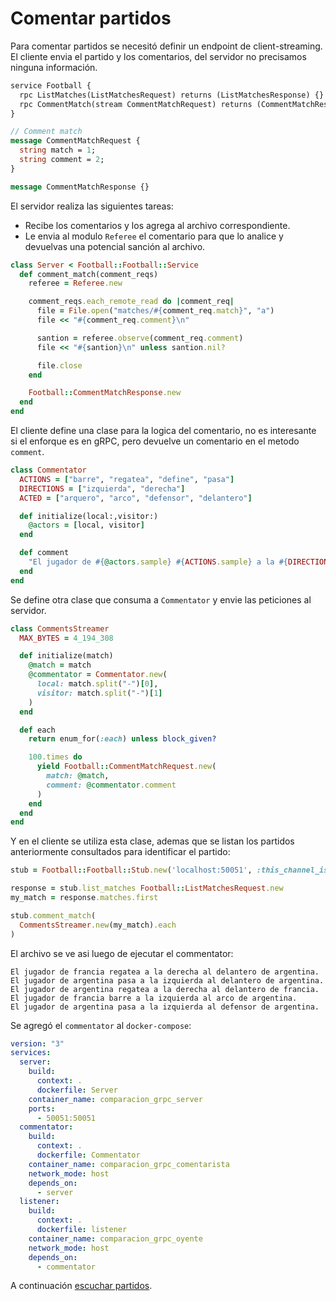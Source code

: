 
# Comentar partidos

Para comentar partidos se necesitó definir un endpoint de client-streaming. El cliente envia el partido y los comentarios, del servidor no precisamos ninguna información.

```proto
service Football {
  rpc ListMatches(ListMatchesRequest) returns (ListMatchesResponse) {}
  rpc CommentMatch(stream CommentMatchRequest) returns (CommentMatchResponse) {}
}

// Comment match
message CommentMatchRequest {
  string match = 1;
  string comment = 2;
}

message CommentMatchResponse {}
```

El servidor realiza las siguientes tareas:
* Recibe los comentarios y los agrega al archivo correspondiente.
* Le envia al modulo `Referee` el comentario para que lo analice y devuelvas una potencial sanción al archivo.

```ruby
class Server < Football::Football::Service
  def comment_match(comment_reqs)
    referee = Referee.new

    comment_reqs.each_remote_read do |comment_req|
      file = File.open("matches/#{comment_req.match}", "a")
      file << "#{comment_req.comment}\n"

      santion = referee.observe(comment_req.comment)
      file << "#{santion}\n" unless santion.nil?

      file.close
    end

    Football::CommentMatchResponse.new
  end
end
```

El cliente define una clase para la logica del comentario, no es interesante si el enforque es en gRPC, pero devuelve un comentario en el metodo `comment`.
```ruby
class Commentator
  ACTIONS = ["barre", "regatea", "define", "pasa"]
  DIRECTIONS = ["izquierda", "derecha"]
  ACTED = ["arquero", "arco", "defensor", "delantero"]

  def initialize(local:,visitor:)
    @actors = [local, visitor]
  end

  def comment
    "El jugador de #{@actors.sample} #{ACTIONS.sample} a la #{DIRECTIONS.sample} al #{ACTED.sample} de #{@actors.sample}."
  end
end
```

Se define otra clase que consuma a `Commentator` y envie las peticiones al servidor.
```ruby
class CommentsStreamer
  MAX_BYTES = 4_194_308

  def initialize(match)
    @match = match
    @commentator = Commentator.new(
      local: match.split("-")[0],
      visitor: match.split("-")[1]
    )
  end

  def each
    return enum_for(:each) unless block_given?

    100.times do
      yield Football::CommentMatchRequest.new(
        match: @match,
        comment: @commentator.comment
      )
    end
  end
end
```

Y en el cliente se utiliza esta clase, ademas que se listan los partidos anteriormente consultados para identificar el partido:
```ruby
stub = Football::Football::Stub.new('localhost:50051', :this_channel_is_insecure)

response = stub.list_matches Football::ListMatchesRequest.new
my_match = response.matches.first

stub.comment_match(
  CommentsStreamer.new(my_match).each
)
```

El archivo se ve asi luego de ejecutar el commentator:
```
El jugador de francia regatea a la derecha al delantero de argentina.
El jugador de argentina pasa a la izquierda al delantero de argentina.
El jugador de argentina regatea a la derecha al delantero de francia.
El jugador de francia barre a la izquierda al arco de argentina.
El jugador de argentina pasa a la izquierda al defensor de argentina.
```

Se agregó el `commentator` al `docker-compose`:
```yml
version: "3"
services:
  server:
    build:
      context: .
      dockerfile: Server
    container_name: comparacion_grpc_server
    ports:
      - 50051:50051
  commentator:
    build:
      context: .
      dockerfile: Commentator
    container_name: comparacion_grpc_comentarista
    network_mode: host
    depends_on:
      - server
  listener:
    build:
      context: .
      dockerfile: listener
    container_name: comparacion_grpc_oyente
    network_mode: host
    depends_on:
      - commentator
```

A continuación [escuchar partidos](escuchar-partidos.md).

